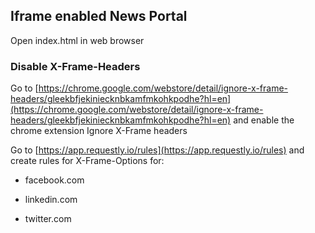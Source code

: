 ## Iframe enabled News Portal

Open index.html in web browser

### Disable X-Frame-Headers

Go to [https://chrome.google.com/webstore/detail/ignore-x-frame-headers/gleekbfjekiniecknbkamfmkohkpodhe?hl=en](https://chrome.google.com/webstore/detail/ignore-x-frame-headers/gleekbfjekiniecknbkamfmkohkpodhe?hl=en) and enable the chrome extension Ignore X-Frame headers

Go to [https://app.requestly.io/rules](https://app.requestly.io/rules) and create rules for X-Frame-Options for:

- facebook.com

- linkedin.com

- twitter.com

